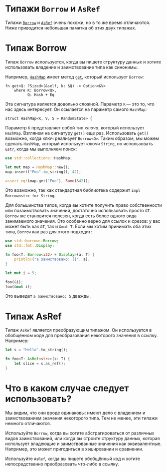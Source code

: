 # Типажи `Borrow` и `AsRef`

Типажи [`Borrow`][borrow] и [`AsRef`][asref] очень похожи, но в то же время
отличаются. Ниже приводится небольшая памятка об этих двух типажах.

[borrow]: http://doc.rust-lang.org/std/borrow/trait.Borrow.html
[asref]: http://doc.rust-lang.org/std/convert/trait.AsRef.html

# Типаж Borrow

Типаж `Borrow` используется, когда вы пишете структуру данных и хотите
использовать владение и заимствование типа как синонимы.

Например, [`HashMap`][hashmap] имеет метод [`get`][get], который использует
`Borrow`:

```rust,ignore
fn get<Q: ?Sized>(&self, k: &Q) -> Option<&V>
    where K: Borrow<Q>,
          Q: Hash + Eq
```

[hashmap]: http://doc.rust-lang.org/std/collections/struct.HashMap.html
[get]: http://doc.rust-lang.org/std/collections/struct.HashMap.html#method.get

Эта сигнатура является довольно сложной. Параметр `K` — это то, что нас здесь
интересует. Он ссылается на параметр самого `HashMap`:

```rust,ignore
struct HashMap<K, V, S = RandomState> {
```

Параметр `K` представляет собой тип _ключа_, который использует `HashMap`.
Взглянем на сигнатуру `get()` еще раз. Использовать `get()` возможно, когда ключ
реализует `Borrow<Q>`. Таким образом, мы можем сделать `HashMap`, который
использует ключи `String`, но использовать `&str`, когда мы выполняем поиск:

```rust
use std::collections::HashMap;

let mut map = HashMap::new();
map.insert("Foo".to_string(), 42);

assert_eq!(map.get("Foo"), Some(&42));
```

Это возможно, так как стандартная библиотека содержит `impl Borrow<str> for
String`.

Для большинства типов, когда вы хотите получить право собственности или
позаимствовать значений, достаточно использовать просто `&T`. `Borrow` же
становится полезен, когда есть более одного вида занимаемого значения. Это
особенно верно для ссылок и срезов: у вас может быть как `&T`, так и `&mut T`.
Если мы хотим принимать оба этих типа, `Borrow` как раз для этого подходит:

```rust
use std::borrow::Borrow;
use std::fmt::Display;

fn foo<T: Borrow<i32> + Display>(a: T) {
    println!("a заимствовано: {}", a);
}

let mut i = 5;

foo(&i);
foo(&mut i);
```

Это выведет `a заимствовано: 5` дважды.

# Типаж AsRef

Типаж `AsRef` является преобразующим типажом. Он используется в обобщённом коде
для преобразования некоторого значения в ссылку. Например:

```rust
let s = "Hello".to_string();

fn foo<T: AsRef<str>>(s: T) {
    let slice = s.as_ref();
}
```

# Что в каком случае следует использовать?

Мы видим, что они вроде одинаковы: имеют дело с владением и заимствованием
значения некоторого типа. Тем не менее, эти типажи немного отличаются.

Используйте `Borrow`, когда вы хотите абстрагироваться от различных видов
заимствований, или когда вы строите структуру данных, которая использует
владеющие и заимствованные значения как эквивалентные. Например, это может
пригодиться в хэшировании и сравнении.

Используйте `AsRef`, когда вы пишете обобщённый код и хотите непосредственно
преобразовать что-либо в ссылку.
